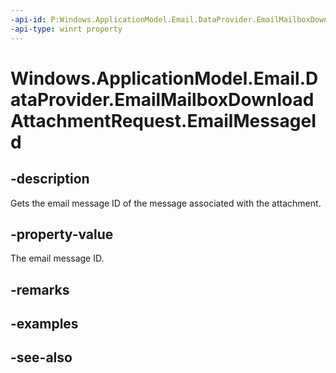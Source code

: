```yaml
---
-api-id: P:Windows.ApplicationModel.Email.DataProvider.EmailMailboxDownloadAttachmentRequest.EmailMessageId
-api-type: winrt property
---
```


<!-- Property syntax
public string EmailMessageId { get; }
-->

# Windows.ApplicationModel.Email.DataProvider.EmailMailboxDownloadAttachmentRequest.EmailMessageId

## -description
Gets the email message ID of the message associated with the attachment.

## -property-value
The email message ID.

## -remarks

## -examples

## -see-also
